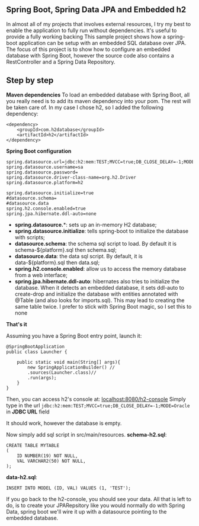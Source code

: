 Spring Boot, Spring Data JPA and Embedded h2
---------------------------------------------------

In almost all of my projects that involves external resources, I try my best to enable the application to fully run without dependencies.
It's useful to provide a fully working backing 
This sample project shows how a spring-boot application can be setup with an embedded SQL database over JPA.
The focus of this project is to show how to configure an embedded database with Spring Boot, however the source code also contains a RestController and a Spring Data Repository.

Step by step
---------------------------------------------------

**Maven dependencies**
To load an embedded database with Spring Boot, all you really need is to add its maven dependency into your pom. The rest will be taken care of.
In my case I chose h2, so I added the following dependency:
```
<dependency>
    <groupId>com.h2database</groupId>
    <artifactId>h2</artifactId>
</dependency>
```

**Spring Boot configuration**
```
spring.datasource.url=jdbc:h2:mem:TEST;MVCC=true;DB_CLOSE_DELAY=-1;MODE=Oracle
spring.datasource.username=sa
spring.datasource.password=
spring.datasource.driver-class-name=org.h2.Driver
spring.datasource.platform=h2

spring.datasource.initialize=true
#datasource.schema=
#datasource.data
spring.h2.console.enabled=true
spring.jpa.hibernate.ddl-auto=none
```

* **spring.datasource.***: sets up an in-memory H2 database;
* **spring.datasource.initialize**: tells spring-boot to initialize the database with scripts;
* **datasource.schema**: the schema sql script to load. By default it is schema-${platform}.sql then schema.sql;
* **datasource.data**: the data sql script. By default, it is data-${platform}.sql then data.sql;
* **spring.h2.console.enabled**: allow us to access the memory database from a web interface;
* **spring.jpa.hibernate.ddl-auto**: hibernates also tries to initialize the database. 
When it detects an embedded database, it sets ddl-auto to create-drop and initialize the database with entities annotated with @Table (and also looks for imports.sql). 
This may lead to creating the same table twice. I prefer to stick with Spring Boot magic, so I set this to none

**That's it**

Assuming you have a Spring Boot entry point, launch it:
```
@SpringBootApplication
public class Launcher {
    
    public static void main(String[] args){
        new SpringApplicationBuilder() //
        .sources(Launcher.class)//
        .run(args);
    }
}
```
Then, you can access h2's console at: [localhost:8080/h2-console](http://localhost:8080/h2-console)
Simply type in the url ```jdbc:h2:mem:TEST;MVCC=true;DB_CLOSE_DELAY=-1;MODE=Oracle``` in **JDBC URL** field  

It should work, however the database is empty.

Now simply add sql script in src/main/resources.
**schema-h2.sql**:
```
CREATE TABLE MYTABLE
(
    ID NUMBER(19) NOT NULL,
    VAL VARCHAR2(50) NOT NULL,
);
```
**data-h2.sql**:
```
INSERT INTO MODEL (ID, VAL) VALUES (1, 'TEST');
```
If you go back to the h2-console, you should see your data. All that is left to do, is to create your JPARepsitory like you would normally do with Spring Data, spring boot we'll wire it up with a datasource pointing to the embedded database.
